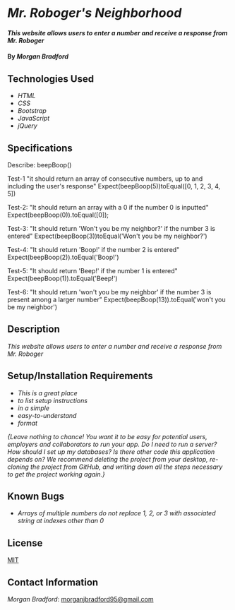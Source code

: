 # _Mr. Roboger's Neighborhood_

#### _This website allows users to enter a number and receive a response from Mr. Roboger_

#### By _**Morgan Bradford**_

## Technologies Used

* _HTML_
* _CSS_
* _Bootstrap_
* _JavaScript_
* _jQuery_

## Specifications

Describe: beepBoop()

Test-1 "it should return an array of consecutive numbers, up to and including the user's response"
Expect(beepBoop(5))toEqual([0, 1, 2, 3, 4, 5])

Test-2: "It should return an array with a 0 if the number 0 is inputted"
Expect(beepBoop(0)).toEqual([0]);

Test-3: "It should return 'Won't you be my neighbor?' if the number 3 is entered"
Expect(beepBoop(3))toEqual('Won't you be my neighbor?')

Test-4: "It should return 'Boop!' if the number 2 is entered"
Expect(beepBoop(2)).toEqual('Boop!')

Test-5: "It should return 'Beep!' if the number 1 is entered"
Expect(beepBoop(1)).toEqual('Beep!')

Test-6: "It should return 'won't you be my neighbor' if the number 3 is present among a larger number"
Expect(beepBoop(13)).toEqual('won't you be my neighbor')


## Description

_This website allows users to enter a number and receive a response from Mr. Roboger_

## Setup/Installation Requirements

* _This is a great place_
* _to list setup instructions_
* _in a simple_
* _easy-to-understand_
* _format_

_{Leave nothing to chance! You want it to be easy for potential users, employers and collaborators to run your app. Do I need to run a server? How should I set up my databases? Is there other code this application depends on? We recommend deleting the project from your desktop, re-cloning the project from GitHub, and writing down all the steps necessary to get the project working again.}_

## Known Bugs

* _Arrays of multiple numbers do not replace 1, 2, or 3 with associated string at indexes other than 0_

## License

[MIT](LICENSE.txt)

## Contact Information

_Morgan Bradford_: morganjbradford95@gmail.com